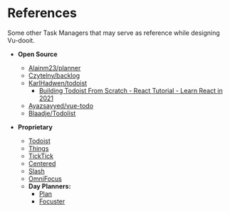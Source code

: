 # References
Some other Task Managers that may serve as reference while designing Vu-dooit.

+ **Open Source**
  + [Alainm23/planner](https://github.com/alainm23/planner)
  + [Czytelny/backlog](https://github.com/czytelny/backlog)
  + [KarlHadwen/todoist](https://github.com/karlhadwen/todoist)
    + [Building Todoist From Scratch - React Tutorial - Learn React in 2021](https://www.youtube.com/watch?v=HgfA4W_VjmI)
  + [Ayazsayyed/vue-todo](https://github.com/ayazsayyed/vue-todo)
  + [Blaadje/Todolist](https://github.com/blaadje/Todolist)

+ **Proprietary**
  + [Todoist](https://todoist.com/)
  + [Things](https://culturedcode.com/things/)
  + [TickTick](https://ticktick.com/)
  + [Centered](https://www.centered.app/)
  + [Slash](https://getslash.co/)
  + [OmniFocus](https://www.omnigroup.com/omnifocus/)
  + **Day Planners:**
    + [Plan](https://getplan.co/login)
    + [Focuster](https://www.focuster.com/)
